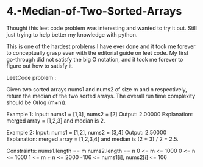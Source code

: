 # 4.-Median-of-Two-Sorted-Arrays

Thought this leet code problem was interesting and wanted to try it out. Still just trying to help better my knowledge with python.

This is one of the hardest problems I have ever done and it took me forever to conceptually grasp even with the editorial guide on leet code. 
My first go-through did not satisfy the big O notation, and it took me forever to figure out how to satisfy it.

LeetCode problem :

Given two sorted arrays nums1 and nums2 of size m and n respectively, return the median of the two sorted arrays.
The overall run time complexity should be O(log (m+n)).

Example 1:
Input: nums1 = [1,3], nums2 = [2]
Output: 2.00000
Explanation: merged array = [1,2,3] and median is 2.

Example 2:
Input: nums1 = [1,2], nums2 = [3,4]
Output: 2.50000
Explanation: merged array = [1,2,3,4] and median is (2 + 3) / 2 = 2.5.

Constraints:
nums1.length == m
nums2.length == n
0 <= m <= 1000
0 <= n <= 1000
1 <= m + n <= 2000
-106 <= nums1[i], nums2[i] <= 106
